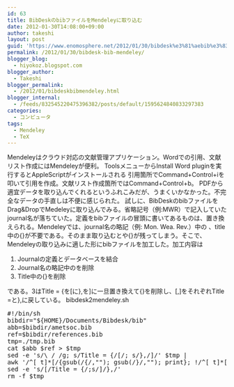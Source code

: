 ```yaml
---
id: 63
title: BibDeskのbibファイルをMendeleyに取り込む
date: 2012-01-30T14:08:00+09:00
author: takeshi
layout: post
guid: 'https://www.enomosphere.net/2012/01/30/bibdesk%e3%81%aebib%e3%83%95%e3%82%a1%e3%82%a4%e3%83%ab%e3%82%92mendeley%e3%81%ab%e5%8f%96%e3%82%8a%e8%be%bc%e3%82%80/'
permalink: /2012/01/30/bibdesk-bib-mendeley/
blogger_blog:
  - hiyokoz.blogspot.com
blogger_author:
  - Takeshi
blogger_permalink:
  - /2012/01/bibdeskbibmendeley.html
blogger_internal:
  - /feeds/832545220475396382/posts/default/1595624840833297383
categories:
  - コンピュータ
tags:
  - Mendeley
  - TeX
---
```

Mendeleyはクラウド対応の文献管理アプリケーション。Wordでの引用、文献リスト作成にはMendeleyが便利。
ToolsメニューからInstall Word pluginを実行するとAppleScriptがインストールされる
引用箇所でCommand+Control+iを叩いて引用を作成。文献リスト作成箇所ではCommand+Control+b。
PDFから適宜データを取り込んでくれるというふれこみだが、うまくいかなかった。不完全なデータの手直しは不便に感じられた。
試しに、BibDeskのbibファイルをDrag&amp;DropでMedeleyに取り込んでみる。省略記号（例:MWR）で記入していたjournal名が落ちていた。定義をbibファイルの冒頭に書いてあるものは、置き換えられる。Mendeleyでは、journal名の略記（例: Mon. Wea. Rev.）中の 、title中の{}が不要である。そのまま取り込むとや{}が残ってしまう。そこで、Mendeleyの取り込みに適した形にbibファイルを加工した。加工内容は
<ol>
 	<li>Journalの定義とデータベースを結合</li>
 	<li>Journal名の略記中のを削除</li>
 	<li>Title中の{}を削除</li>
</ol>
である。3はTitle = {を[に},を]に一旦置き換えて{}を削除し、[,]をそれぞれTitle =と},に戻している。
bibdesk2mendeley.sh
<pre>#!/bin/sh
bibdir="${HOME}/Documents/Bibdesk/bib"
abb=$bibdir/ametsoc.bib
ref=$bibdir/references.bib
tmp=./tmp.bib
cat $abb $ref &gt; $tmp
sed -e 's/\ / /g; s/Title = {/[/; s/},/]/' $tmp | 
awk '/^[ t]*[/{gsub(/{/,""); gsub(/}/,""); print}; !/^[ t]*[/{print}' | 
sed -e 's/[/Title = {/;s/]/},/'
rm -f $tmp</pre>